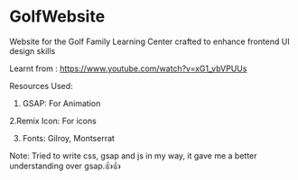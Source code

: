 # GolfWebsite
Website for the Golf Family Learning Center crafted to enhance frontend UI design skills


Learnt from : https://www.youtube.com/watch?v=xG1_vbVPUUs


Resources Used: 
  1. GSAP: For Animation

     
  2.Remix Icon: For icons

  
  3. Fonts: Gilroy, Montserrat


Note: Tried to write css, gsap and js in my way, it gave me a better understanding over gsap.👍👍
